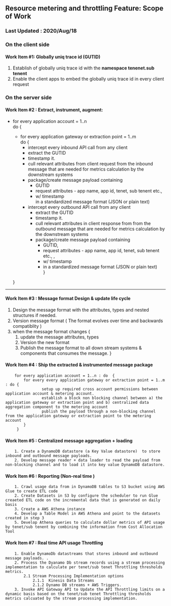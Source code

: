 ## Resource metering and throttling Feature: Scope of Work

### Last Updated : 2020/Aug/18

### On the client side 
#### Work Item #1: Globally uniq trace id (GUTID)
 1. Establish of globally uniq trace id  with the **namespace tenenet.sub tenent**
 1. Enable the client apps to embed the globally uniq trace id  in every client request

### On the server side 

#### Work Item #2 :  Extract, instrument, augment:
- for every application account = 1..n  
do { 
    - for every application gateway or extraction point = 1..m  
      do {
        - intercept every inbound API call from any client
        - extract the GUTID
        - timestamp it. 
        - cull relevant attributes from client request from the inbound message that are needed for metrics calculation by the downstream systems
        - package/create message payload containing 
          - GUTID
          - request attributes - app name, app id, tenet, sub tenent etc.,  
          - w/ timestamp  
        in a standardized message format (JSON or plain text)
       - intercept every outbound API call from any client
         - extract the GUTID 
          - timestamp it. 
          - cull relevant attributes in client response from from the outbound message that are needed for metrics calculation by the downstream systems
          - package/create message payload containing 
            - GUTID, 
            - request attributes - app name, app id, tenet, sub tenent etc., , 
            - w/ timestamp 
            - in a standardized message format (JSON or plain text)    
    }
  
  }
  
___
#### Work Item #3 :  Message format Design & update life cycle 
1. Design the message format with the attributes, types and nested structures if needed.
1. Version message format ( The format evolves over time  and backwards compatiblity )
1. when the message format changes {
   1. update the message attributes, types 
   1. Version the new format
   1.  Publish the message format to all down stream systems & components that consumes the message.
}            

#### Work Item #4 : Ship the extracted & instrumented message package 
        for every application account = 1..n : do  {
            for every every application gateway or extraction point = 1..m : do {
                    setup up required cross account permissions between application account & metering account. 
                    establish a block non blocking channel between a) the application gateway or extraction point and b) centralized data aggregation component to the metering account
                    publish the payload through a non-blocking channel from the application gateway or extraction point to the metering account 
            }
         }

#### Work Item #5 :  Centralized message aggregation   + loading      
        1. Create a DynamoDB datastore (a Key Value datastore)  to store inbound and outbound message payloads. 
        2. Develop message reader + data loader to read the payload from non-blocking channel and to load it into key value DynamoDB datastore. 

#### Work Item #6 : Reporting (Non-real time ) 
        1. Crawl usage data from in DynamoDB tables to S3 bucket using AWS Glue to create ETL code 
        2. Create Datasets in S3 by configure the scheduler to run Glue creaeted ETL code on the incremental data that is generated on daily basis
        3. Create a AWS Athena instance 
        4. Develop a Table Model in AWS Athena and point to the datasets created in step 3 
        5. Develop Athena queries to calculate dollar metrics of API usage by tenet/sub tenent by combining the information from Cost Allocation Tool
        
#### Work Item #7 : Real time API usage Throttling
        1. Enable DynamoDb datastreams that stores inbound and outbound message payloads. . 
        2. Process the Dyanamo Db stream records using a stream processing implementation to calculate per tenet/sub tenet Throttling thresholds metrics.
            2.1 Stream Processing Implementation options
                2.1.1  Kinesis Data Streams 
                2.1.2 Dynamo DB streams + AWS Triggers.
        3. Invoke API Gateway API to Update the API Throttling limits on a dynamic basis based on the tenet/sub tenet Throttling thresholds metrics calcuated by the stream processing implementation.
